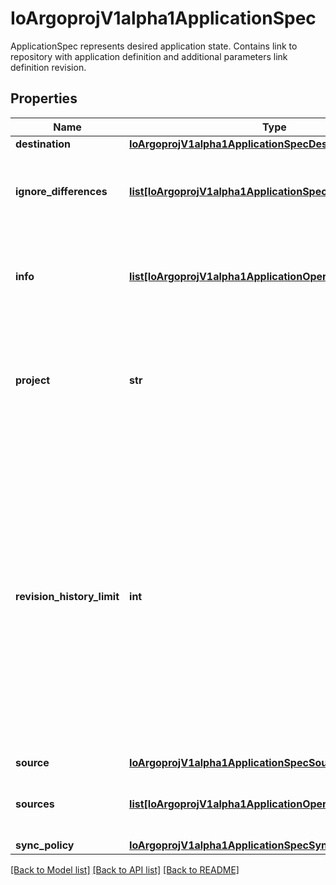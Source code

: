 # IoArgoprojV1alpha1ApplicationSpec

ApplicationSpec represents desired application state. Contains link to repository with application definition and additional parameters link definition revision.
## Properties
Name | Type | Description | Notes
------------ | ------------- | ------------- | -------------
**destination** | [**IoArgoprojV1alpha1ApplicationSpecDestination**](IoArgoprojV1alpha1ApplicationSpecDestination.md) |  | 
**ignore_differences** | [**list[IoArgoprojV1alpha1ApplicationSpecIgnoreDifferences]**](IoArgoprojV1alpha1ApplicationSpecIgnoreDifferences.md) | IgnoreDifferences is a list of resources and their fields which should be ignored during comparison | [optional] 
**info** | [**list[IoArgoprojV1alpha1ApplicationOperationInfo]**](IoArgoprojV1alpha1ApplicationOperationInfo.md) | Info contains a list of information (URLs, email addresses, and plain text) that relates to the application | [optional] 
**project** | **str** | Project is a reference to the project this application belongs to. The empty string means that application belongs to the &#39;default&#39; project. | 
**revision_history_limit** | **int** | RevisionHistoryLimit limits the number of items kept in the application&#39;s revision history, which is used for informational purposes as well as for rollbacks to previous versions. This should only be changed in exceptional circumstances. Setting to zero will store no history. This will reduce storage used. Increasing will increase the space used to store the history, so we do not recommend increasing it. Default is 10. | [optional] 
**source** | [**IoArgoprojV1alpha1ApplicationSpecSource**](IoArgoprojV1alpha1ApplicationSpecSource.md) |  | [optional] 
**sources** | [**list[IoArgoprojV1alpha1ApplicationOperationSyncSources]**](IoArgoprojV1alpha1ApplicationOperationSyncSources.md) | Sources is a reference to the location of the application&#39;s manifests or chart | [optional] 
**sync_policy** | [**IoArgoprojV1alpha1ApplicationSpecSyncPolicy**](IoArgoprojV1alpha1ApplicationSpecSyncPolicy.md) |  | [optional] 

[[Back to Model list]](../README.md#documentation-for-models) [[Back to API list]](../README.md#documentation-for-api-endpoints) [[Back to README]](../README.md)


